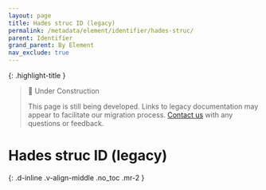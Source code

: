 ```yaml
---
layout: page
title: Hades struc ID (legacy)
permalink: /metadata/element/identifier/hades-struc/
parent: Identifier
grand_parent: By Element
nav_exclude: true
---
```


{: .highlight-title }
> 🚧 Under Construction
>
> This page is still being developed. Links to legacy documentation may appear to facilitate our migration process. [Contact us](/metadata-documentation/contact/) with any questions or feedback.

# Hades struc ID (legacy)
{: .d-inline .v-align-middle .no_toc .mr-2 }